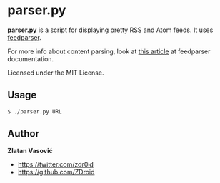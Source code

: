 # parser.py

**parser.py** is a script for displaying pretty RSS and Atom feeds. It uses
[feedparser](http://code.google.com/p/feedparser/).

For more info about content parsing, look at
[this article](http://pythonhosted.org/feedparser/html-sanitization.html)
at feedparser documentation.

Licensed under the MIT License.

## Usage

```bash
$ ./parser.py URL
```

## Author

**Zlatan Vasović**

* <https://twitter.com/zdr0id>
* <https://github.com/ZDroid>